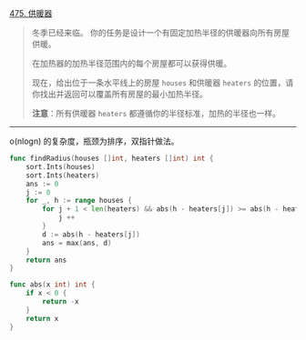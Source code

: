 [475. 供暖器](https://leetcode.cn/problems/heaters/)

> 冬季已经来临。 你的任务是设计一个有固定加热半径的供暖器向所有房屋供暖。
>
> 在加热器的加热半径范围内的每个房屋都可以获得供暖。
>
> 现在，给出位于一条水平线上的房屋 `houses` 和供暖器 `heaters` 的位置，请你找出并返回可以覆盖所有房屋的最小加热半径。
>
> **注意**：所有供暖器 `heaters` 都遵循你的半径标准，加热的半径也一样。

---

o(nlogn) 的复杂度，瓶颈为排序，双指针做法。

```go
func findRadius(houses []int, heaters []int) int {
    sort.Ints(houses)
    sort.Ints(heaters)
    ans := 0
    j := 0
    for _, h := range houses {
        for j + 1 < len(heaters) && abs(h - heaters[j]) >= abs(h - heaters[j + 1]) {
            j ++
        }
        d := abs(h - heaters[j])
        ans = max(ans, d)
    }
    return ans
}

func abs(x int) int {
    if x < 0 {
        return -x
    }
    return x
}
```


